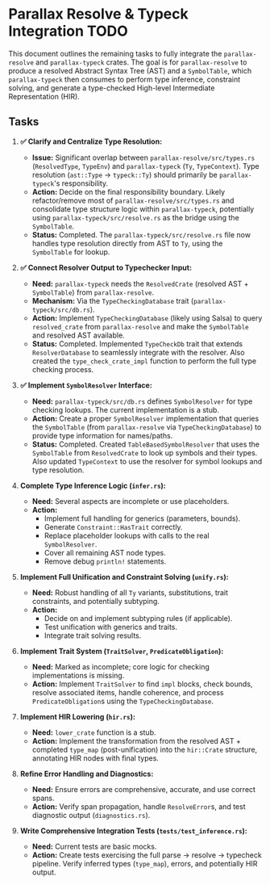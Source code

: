 # Parallax Resolve & Typeck Integration TODO

This document outlines the remaining tasks to fully integrate the `parallax-resolve` and `parallax-typeck` crates. The goal is for `parallax-resolve` to produce a resolved Abstract Syntax Tree (AST) and a `SymbolTable`, which `parallax-typeck` then consumes to perform type inference, constraint solving, and generate a type-checked High-level Intermediate Representation (HIR).

## Tasks

1.  **✅ Clarify and Centralize Type Resolution:**
    *   **Issue:** Significant overlap between `parallax-resolve/src/types.rs` (`ResolvedType`, `TypeEnv`) and `parallax-typeck` (`Ty`, `TypeContext`). Type resolution (`ast::Type` -> `typeck::Ty`) should primarily be `parallax-typeck`'s responsibility.
    *   **Action:** Decide on the final responsibility boundary. Likely refactor/remove most of `parallax-resolve/src/types.rs` and consolidate type structure logic within `parallax-typeck`, potentially using `parallax-typeck/src/resolve.rs` as the bridge using the `SymbolTable`.
    *   **Status:** Completed. The `parallax-typeck/src/resolve.rs` file now handles type resolution directly from AST to `Ty`, using the `SymbolTable` for lookup.

2.  **✅ Connect Resolver Output to Typechecker Input:**
    *   **Need:** `parallax-typeck` needs the `ResolvedCrate` (resolved AST + `SymbolTable`) from `parallax-resolve`.
    *   **Mechanism:** Via the `TypeCheckingDatabase` trait (`parallax-typeck/src/db.rs`).
    *   **Action:** Implement `TypeCheckingDatabase` (likely using Salsa) to query `resolved_crate` from `parallax-resolve` and make the `SymbolTable` and resolved AST available.
    *   **Status:** Completed. Implemented `TypeCheckDb` trait that extends `ResolverDatabase` to seamlessly integrate with the resolver. Also created the `type_check_crate_impl` function to perform the full type checking process.

3.  **✅ Implement `SymbolResolver` Interface:**
    *   **Need:** `parallax-typeck/src/db.rs` defines `SymbolResolver` for type checking lookups. The current implementation is a stub.
    *   **Action:** Create a proper `SymbolResolver` implementation that queries the `SymbolTable` (from `parallax-resolve` via `TypeCheckingDatabase`) to provide type information for names/paths.
    *   **Status:** Completed. Created `TableBasedSymbolResolver` that uses the `SymbolTable` from `ResolvedCrate` to look up symbols and their types. Also updated `TypeContext` to use the resolver for symbol lookups and type resolution.

4.  **Complete Type Inference Logic (`infer.rs`):**
    *   **Need:** Several aspects are incomplete or use placeholders.
    *   **Action:**
        *   Implement full handling for generics (parameters, bounds).
        *   Generate `Constraint::HasTrait` correctly.
        *   Replace placeholder lookups with calls to the real `SymbolResolver`.
        *   Cover all remaining AST node types.
        *   Remove debug `println!` statements.

5.  **Implement Full Unification and Constraint Solving (`unify.rs`):**
    *   **Need:** Robust handling of all `Ty` variants, substitutions, trait constraints, and potentially subtyping.
    *   **Action:**
        *   Decide on and implement subtyping rules (if applicable).
        *   Test unification with generics and traits.
        *   Integrate trait solving results.

6.  **Implement Trait System (`TraitSolver`, `PredicateObligation`):**
    *   **Need:** Marked as incomplete; core logic for checking implementations is missing.
    *   **Action:** Implement `TraitSolver` to find `impl` blocks, check bounds, resolve associated items, handle coherence, and process `PredicateObligation`s using the `TypeCheckingDatabase`.

7.  **Implement HIR Lowering (`hir.rs`):**
    *   **Need:** `lower_crate` function is a stub.
    *   **Action:** Implement the transformation from the resolved AST + completed `type_map` (post-unification) into the `hir::Crate` structure, annotating HIR nodes with final types.

8.  **Refine Error Handling and Diagnostics:**
    *   **Need:** Ensure errors are comprehensive, accurate, and use correct spans.
    *   **Action:** Verify span propagation, handle `ResolveError`s, and test diagnostic output (`diagnostics.rs`).

9.  **Write Comprehensive Integration Tests (`tests/test_inference.rs`):**
    *   **Need:** Current tests are basic mocks.
    *   **Action:** Create tests exercising the full parse -> resolve -> typecheck pipeline. Verify inferred types (`type_map`), errors, and potentially HIR output.
